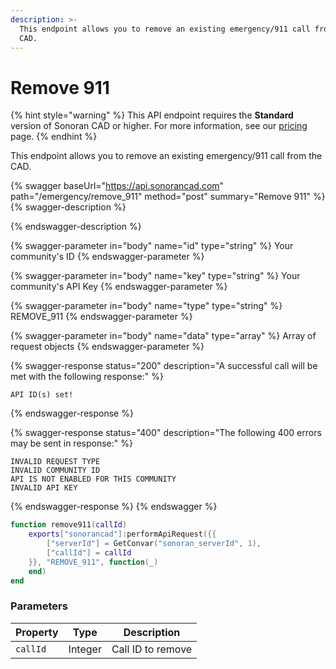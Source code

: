 ```yaml
---
description: >-
  This endpoint allows you to remove an existing emergency/911 call from the
  CAD.
---
```


# Remove 911

{% hint style="warning" %}
This API endpoint requires the **Standard** version of Sonoran CAD or higher. For more information, see our [pricing ](../../../../../../pricing/faq/)page.
{% endhint %}

This endpoint allows you to remove an existing emergency/911 call from the CAD.

{% swagger baseUrl="https://api.sonorancad.com" path="/emergency/remove_911" method="post" summary="Remove 911" %}
{% swagger-description %}

{% endswagger-description %}

{% swagger-parameter in="body" name="id" type="string" %}
Your community's ID
{% endswagger-parameter %}

{% swagger-parameter in="body" name="key" type="string" %}
Your community's API Key
{% endswagger-parameter %}

{% swagger-parameter in="body" name="type" type="string" %}
REMOVE_911
{% endswagger-parameter %}

{% swagger-parameter in="body" name="data" type="array" %}
Array of request objects
{% endswagger-parameter %}

{% swagger-response status="200" description="A successful call will be met with the following response:" %}
```
API ID(s) set!
```
{% endswagger-response %}

{% swagger-response status="400" description="The following 400 errors may be sent in response:" %}
```http
INVALID REQUEST TYPE
INVALID COMMUNITY ID
API IS NOT ENABLED FOR THIS COMMUNITY
INVALID API KEY
```
{% endswagger-response %}
{% endswagger %}

```lua
function remove911(callId)
    exports["sonorancad"]:performApiRequest({{
        ["serverId"] = GetConvar("sonoran_serverId", 1),
        ["callId"] = callId
    }}, "REMOVE_911", function(_)
    end)
end
```

### Parameters

| Property | Type    | Description       |
| -------- | ------- | ----------------- |
| `callId` | Integer | Call ID to remove |
